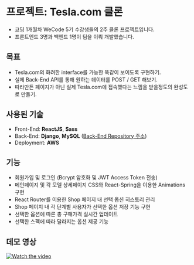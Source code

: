 # 프로젝트: Tesla.com 클론

- 코딩 1개월차 WeCode 5기 수강생들의 2주 클론 프로젝트입니다.
- 프론트엔드 3명과 백엔드 1명이 팀을 이뤄 개발했습니다.

## 목표

- Tesla.com의 화려한 interface를 가능한 똑같이 보이도록 구현하기.
- 실제 Back-End API를 통해 원하는 데이터를 POST / GET 해보기.
- 따라만든 페이지가 아닌 실제 Tesla.com에 접속했다는 느낌을 받을정도의 완성도로 만들기.

## 사용된 기술

- Front-End: **ReactJS**, **Sass**
- Back-End: **Django**, **MySQL** ([Back-End Repository 주소](https://github.com/wecode-bootcamp-korea/WelonMusk_backend))
- Deployment: **AWS**

## 기능

- 회원가입 및 로그인 (Bcrypt 암호화 및 JWT Access Token 전송)
- 메인페이지 및 각 모델 상세페이지 CSS와 React-Spring을 이용한 Animations 구현
- React Router를 이용한 Shop 페이지 내 선택 옵션 히스토리 관리
- Shop 페이지 내 각 단계별 사용자가 선택한 옵션 저장 기능 구현
- 선택한 옵션에 따른 총 구매가격 실시간 업데이트
- 선택한 스펙에 따라 달라지는 옵션 제공 기능

## 데모 영상

[![Watch the video](https://img.youtube.com/vi/JQ6JGS6QFsQ/0.jpg)](https://youtu.be/JQ6JGS6QFsQ)
